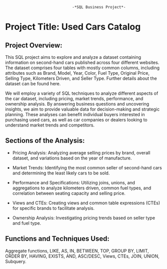                                   -*SQL Business Project*-
# Project Title: Used Cars Catalog

## Project Overview:

This SQL project aims to explore and analyze a dataset containing information on second-hand cars 
published across four different websites. The dataset comprises four tables with mostly common columns,
including attributes such as Brand, Model, Year, Color, Fuel Type, Original Price, Selling Type, 
Kilometers Driven, and Seller Type. Further details about the dataset can be found here.

We will employ a variety of SQL techniques to analyze different aspects of the car dataset, including 
pricing, market trends, performance, and ownership analysis. By answering business questions and uncovering
insights, we aim to provide valuable data for decision-making and strategic planning. These analyses can
benefit individual buyers interested in purchasing used cars, as well as car companies or dealers looking
to understand market trends and competitors.

## Sections of the Analysis:

-  Pricing Analysis: Analyzing average selling prices by brand, overall dataset, and variations based on the
    year of manufacture.
   
-  Market Trends: Identifying the most common seller of second-hand cars and determining the least likely
    cars to be sold.
   
-  Performance and Specifications: Utilizing joins, unions, and aggregations to analyze kilometers driven,
    common fuel types, and correlation between seating capacity and selling price.
   
-  Views and CTEs: Creating views and common table expressions (CTEs) for specific brands to facilitate analysis.
  
-  Ownership Analysis: Investigating pricing trends based on seller type and fuel type.
  
## Functions and Techniques Used:

Aggregate functions, LIKE, AS, IN, BETWEEN, TOP, GROUP BY, LIMIT, ORDER BY, HAVING, EXISTS, AND, ASC/DESC, Views, CTEs, JOIN, UNION, Subquery.


